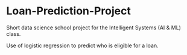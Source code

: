 # Loan-Prediction-Project

Short data science school project for the Intelligent Systems (AI & ML) class. 

Use of logistic regression to predict who is eligible for a loan.  
